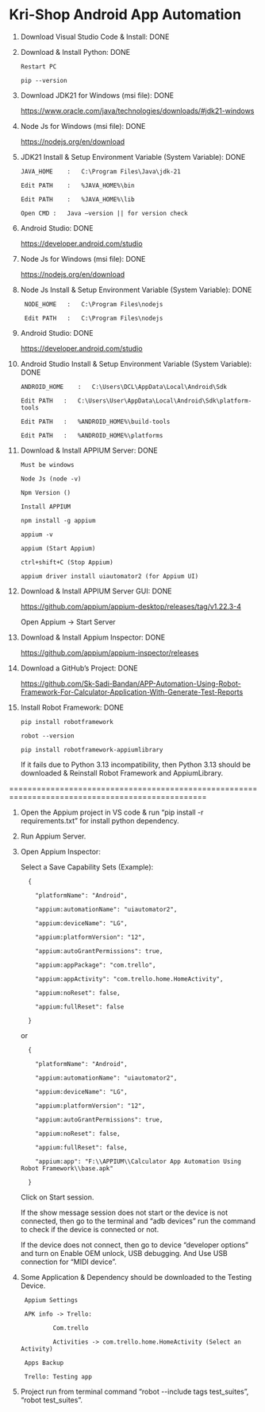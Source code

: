 # Kri-Shop Android App Automation

1. Download Visual Studio Code & Install: DONE

2. Download & Install Python: DONE

	   Restart PC
	
	   pip --version

3. Download JDK21 for Windows (msi file): DONE

   https://www.oracle.com/java/technologies/downloads/#jdk21-windows

4. Node Js for Windows (msi file): DONE

   https://nodejs.org/en/download

5. JDK21 Install & Setup Environment Variable (System Variable): DONE

	   JAVA_HOME	:   C:\Program Files\Java\jdk-21
	
	   Edit PATH	:   %JAVA_HOME%\bin
	
	   Edit PATH	:   %JAVA_HOME%\lib
	
	   Open CMD	:   Java –version || for version check

6. Android Studio: DONE

   https://developer.android.com/studio

7. Node Js for Windows (msi file): DONE

   https://nodejs.org/en/download

8. Node Js Install & Setup Environment Variable (System Variable): DONE

	    NODE_HOME	:   C:\Program Files\nodejs
	
	    Edit PATH	:   C:\Program Files\nodejs

9. Android Studio: DONE

    https://developer.android.com/studio

10. Android Studio Install & Setup Environment Variable (System Variable): DONE

	    ANDROID_HOME	:   C:\Users\DCL\AppData\Local\Android\Sdk
	
	    Edit PATH	:   C:\Users\User\AppData\Local\Android\Sdk\platform-tools
	
	    Edit PATH	:   %ANDROID_HOME%\build-tools
	
	    Edit PATH	:   %ANDROID_HOME%\platforms

11. Download & Install APPIUM Server: DONE

	    Must be windows
	
	    Node Js (node -v)
	
	    Npm Version ()
	
	    Install APPIUM
	
	    npm install -g appium
	
	    appium -v
	
	    appium (Start Appium)
	
	    ctrl+shift+C (Stop Appium)
	
	    appium driver install uiautomator2 (for Appium UI)

12. Download & Install APPIUM Server GUI: DONE

    https://github.com/appium/appium-desktop/releases/tag/v1.22.3-4

    Open Appium -> Start Server

13. Download & Install Appium Inspector: DONE

    https://github.com/appium/appium-inspector/releases

14. Download a GitHub’s Project: DONE 

    https://github.com/Sk-Sadi-Bandan/APP-Automation-Using-Robot-Framework-For-Calculator-Application-With-Generate-Test-Reports

15. Install Robot Framework: DONE

	    pip install robotframework
	
	    robot --version
	
	    pip install robotframework-appiumlibrary

    If it fails due to Python 3.13 incompatibility, then Python 3.13 should be downloaded & Reinstall Robot Framework and AppiumLibrary.

=================================================================================================

1. Open the Appium project in VS code & run “pip install -r requirements.txt” for install python dependency.

2. Run Appium Server.

3. Open Appium Inspector:

	Select a Save Capability Sets (Example):
		
		 {
		 	 
		   "platformName": "Android",
		   
		   "appium:automationName": "uiautomator2",
		   
		   "appium:deviceName": "LG",
		 	
		   "appium:platformVersion": "12",
		   
		   "appium:autoGrantPermissions": true,
		   
		   "appium:appPackage": "com.trello",
			
		   "appium:appActivity": "com.trello.home.HomeActivity",
		   
		   "appium:noReset": false,
		 	
		   "appium:fullReset": false
			
		 }
	
	or
	
		 {
		 
		   "platformName": "Android",
		 
		   "appium:automationName": "uiautomator2",
		 
		   "appium:deviceName": "LG",
		 
		   "appium:platformVersion": "12",
		 
		   "appium:autoGrantPermissions": true,
		 
		   "appium:noReset": false,
		 
		   "appium:fullReset": false,
		 
		   "appium:app": "F:\\APPIUM\\Calculator App Automation Using Robot Framework\\base.apk"
		
		 }

   Click on Start session.

   If the show message session does not start or the device is not connected, then go to the terminal and “adb devices” run the command to check if the device is connected or not.

   If the device does not connect, then go to device “developer options” and turn on Enable OEM unlock, USB debugging. And Use USB connection for “MIDI device”.

4. Some Application & Dependency should be downloaded to the Testing Device.

	   	Appium Settings
	
	   	APK info -> Trello:

	   			Com.trello
	
	   			Activities -> com.trello.home.HomeActivity (Select an Activity)
	
	   	Apps Backup
	
	   	Trello: Testing app

6. Project run from terminal command “robot --include tags test_suites”, “robot test_suites”.



